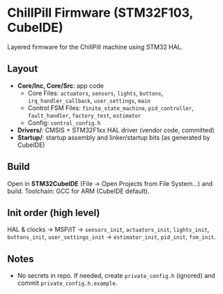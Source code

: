 # ChillPill Firmware (STM32F103, CubeIDE)

Layered firmware for the ChillPill machine using STM32 HAL.

## Layout
- **Core/Inc, Core/Src**: app code  
  - Core Files: `actuators`, `sensors`, `lights`, `buttons`, `irq_handler_callback`, `user_settings`, `main`
  - Control FSM Files: `finite_state_machine`, `pid_controller`, `fault_handler`, `factory_test`, `estimator`
  - Config: `control_config.h`
- **Drivers/**: CMSIS + STM32F1xx HAL driver (vendor code, committed)
- **Startup/**: startup assembly and linker/startup bits (as generated by CubeIDE)

## Build
Open in **STM32CubeIDE** (File → Open Projects from File System…) and build.
Toolchain: GCC for ARM (CubeIDE default).

## Init order (high level)
HAL & clocks → MSP/IT → `sensors_init`, `actuators_init`, `lights_init`, `buttons_init`, `user_settings_init` → `estimator_init`, `pid_init`, `fsm_init`.

## Notes
- No secrets in repo. If needed, create `private_config.h` (ignored) and commit `private_config.h.example`.
